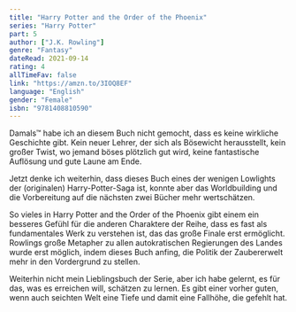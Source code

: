 ```yaml
---
title: "Harry Potter and the Order of the Phoenix"
series: "Harry Potter"
part: 5
author: ["J.K. Rowling"]
genre: "Fantasy"
dateRead: 2021-09-14
rating: 4
allTimeFav: false
link: "https://amzn.to/3IOQ8EF"
language: "English"
gender: "Female"
isbn: "9781408810590"
---
```


Damals™ habe ich an diesem Buch nicht gemocht, dass es keine wirkliche Geschichte gibt. Kein neuer Lehrer, der sich als Bösewicht herausstellt, kein großer Twist, wo jemand böses plötzlich gut wird, keine fantastische Auflösung und gute Laune am Ende.

Jetzt denke ich weiterhin, dass dieses Buch eines der wenigen Lowlights der (originalen) Harry-Potter-Saga ist, konnte aber das Worldbuilding und die Vorbereitung auf die nächsten zwei Bücher mehr wertschätzen.

So vieles in Harry Potter and the Order of the Phoenix gibt einem ein besseres Gefühl für die anderen Charaktere der Reihe, dass es fast als fundamentales Werk zu verstehen ist, das das große Finale erst ermöglicht. Rowlings große Metapher zu allen autokratischen Regierungen des Landes wurde erst möglich, indem dieses Buch anfing, die Politik der Zaubererwelt mehr in den Vordergrund zu stellen.

Weiterhin nicht mein Lieblingsbuch der Serie, aber ich habe gelernt, es für das, was es erreichen will, schätzen zu lernen. Es gibt einer vorher guten, wenn auch seichten Welt eine Tiefe und damit eine Fallhöhe, die gefehlt hat.
